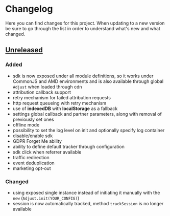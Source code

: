 # Changelog
Here you can find changes for this project. When updating to a new version be sure to go through the list in order to understand what's new and what changed.

## [Unreleased]
### Added
- sdk is now exposed under all module definitions, so it works under CommonJS and AMD environments and is also available through global `Adjust` when loaded through cdn
- attribution callback support 
- retry mechanism for failed attribution requests 
- http request queueing with retry mechanism
- use of **indexedDB** with **localStorage** as a fallback
- settings global callback and partner parameters, along with removal of previously set ones
- offline mode
- possibility to set the log level on init and optionally specify log container
- disable/enable sdk
- GDPR Forget Me ability
- ability to define default tracker through configuration
- sdk click when referrer available
- traffic redirection
- event deduplication
- marketing opt-out

### Changed
- using exposed single instance instead of initiating it manually with the `new` (`Adjust.init(YOUR_CONFIG)`)
- session is now automatically tracked, method `trackSession` is no longer available

[example-app]:  src/index.js
[Unreleased]: https://github.com/adjust/web_sdk_dev/pull/1

